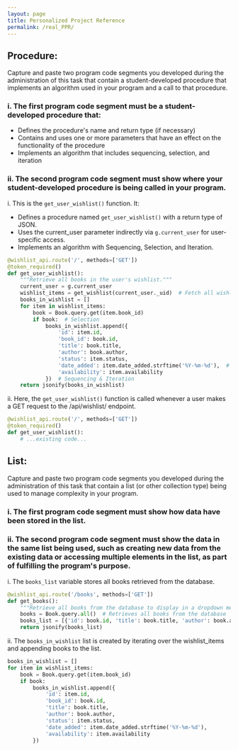 ```yaml
---
layout: page
title: Personalized Project Reference
permalink: /real_PPR/
---
```


## Procedure:
Capture and paste two program code segments you developed during the administration of this task that contain a student-developed procedure that implements an algorithm used in your program and a call to that procedure.

### i. The first program code segment must be a student-developed procedure that:
- Defines the procedure's name and return type (if necessary)
- Contains and uses one or more parameters that have an effect on the functionality of the procedure
- Implements an algorithm that includes sequencing, selection, and iteration

### ii. The second program code segment must show where your student-developed procedure is being called in your program.

i. This is the `get_user_wishlist()` function. It:
- Defines a procedure named `get_user_wishlist()` with a return type of JSON.
- Uses the current_user parameter indirectly via `g.current_user` for user-specific access.
- Implements an algorithm with Sequencing, Selection, and Iteration.

```python
@wishlist_api.route('/', methods=['GET'])
@token_required()
def get_user_wishlist():
    """Retrieve all books in the user's wishlist."""
    current_user = g.current_user
    wishlist_items = get_wishlist(current_user._uid)  # Fetch all wishlist entries for the current user
    books_in_wishlist = []
    for item in wishlist_items:
        book = Book.query.get(item.book_id)
        if book:  # Selection
            books_in_wishlist.append({
                'id': item.id,
                'book_id': book.id,
                'title': book.title,
                'author': book.author,
                'status': item.status,
                'date_added': item.date_added.strftime('%Y-%m-%d'),  # Format date to exclude time
                'availability': item.availability
            })  # Sequencing & Iteration
    return jsonify(books_in_wishlist)
```

ii. Here, the `get_user_wishlist()` function is called whenever a user makes a GET request to the /api/wishlist/ endpoint.

```python
@wishlist_api.route('/', methods=['GET'])
@token_required()
def get_user_wishlist():
    # ...existing code...
```

## List:
Capture and paste two program code segments you developed during the administration of this task that contain a list (or other collection type) being used to manage complexity in your program.

### i. The first program code segment must show how data have been stored in the list.

### ii. The second program code segment must show the data in the same list being used, such as creating new data from the existing data or accessing multiple elements in the list, as part of fulfilling the program's purpose.

i. The `books_list` variable stores all books retrieved from the database.

```python
@wishlist_api.route('/books', methods=['GET'])
def get_books():
    """Retrieve all books from the database to display in a dropdown menu."""
    books = Book.query.all()  # Retrieves all books from the database
    books_list = [{'id': book.id, 'title': book.title, 'author': book.author} for book in books]
    return jsonify(books_list)
```

ii. The `books_in_wishlist` list is created by iterating over the wishlist_items and appending books to the list.

```python
books_in_wishlist = []
for item in wishlist_items:
    book = Book.query.get(item.book_id)
    if book:
        books_in_wishlist.append({
            'id': item.id,
            'book_id': book.id,
            'title': book.title,
            'author': book.author,
            'status': item.status,
            'date_added': item.date_added.strftime('%Y-%m-%d'),
            'availability': item.availability
        })
```